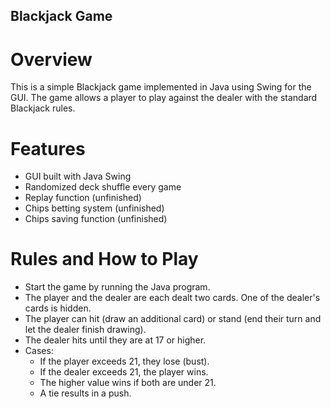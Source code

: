 ## Blackjack Game
# Overview
This is a simple Blackjack game implemented in Java using Swing for the GUI. The game allows a player to play against the dealer with the standard Blackjack rules.

# Features
- GUI built with Java Swing
- Randomized deck shuffle every game
- Replay function (unfinished)
- Chips betting system (unfinished)
- Chips saving function (unfinished)

# Rules and How to Play
- Start the game by running the Java program.
- The player and the dealer are each dealt two cards. One of the dealer's cards is hidden.
- The player can hit (draw an additional card) or stand (end their turn and let the dealer finish drawing).
- The dealer hits until they are at 17 or higher.
- Cases:
    - If the player exceeds 21, they lose (bust).
    - If the dealer exceeds 21, the player wins.
    - The higher value wins if both are under 21.
    - A tie results in a push.